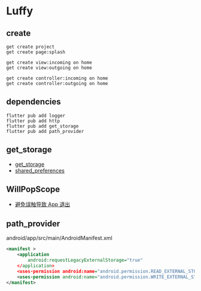 # Luffy

## create
```
get create project
get create page:splash

get create view:incoming on home
get create view:outgoing on home

get create controller:incoming on home
get create controller:outgoing on home
```

## dependencies
```
flutter pub add logger
flutter pub add http
flutter pub add get_storage
flutter pub add path_provider
```

## get_storage
- [get_storage](https://pub.dev/packages/get_storage)
- [shared_preferences](https://pub.dev/packages/shared_preferences)

## WillPopScope
- [避免误触导致 App 退出](https://book.flutterchina.club/chapter7/willpopscope.html)

## path_provider
android/app/src/main/AndroidManifest.xml
```xml
<manifest >
    <application
        android:requestLegacyExternalStorage="true"
    </application>
    <uses-permission android:name="android.permission.READ_EXTERNAL_STORAGE"/>
    <uses-permission android:name="android.permission.WRITE_EXTERNAL_STORAGE"/>
</manifest>
```

